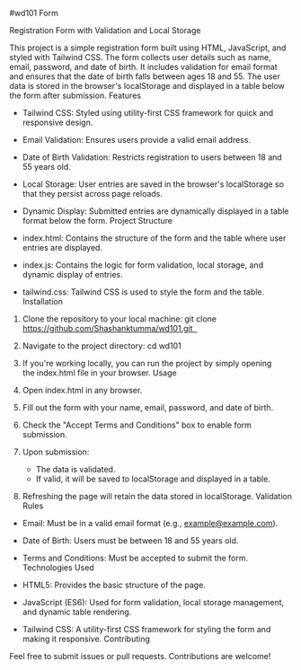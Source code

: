 #wd101 Form 


Registration Form with Validation and Local Storage

This project is a simple registration form built using HTML, JavaScript, and styled with Tailwind CSS. The form collects user details such as name, email, password, and date of birth. It includes validation for email format and ensures that the date of birth falls between ages 18 and 55. The user data is stored in the browser's localStorage and displayed in a table below the form after submission.
Features

* Tailwind CSS: Styled using utility-first CSS framework for quick and responsive design.
* Email Validation: Ensures users provide a valid email address.
* Date of Birth Validation: Restricts registration to users between 18 and 55 years old.
* Local Storage: User entries are saved in the browser's localStorage so that they persist across page reloads.
* Dynamic Display: Submitted entries are dynamically displayed in a table format below the form.
Project Structure

* index.html: Contains the structure of the form and the table where user entries are displayed.
* index.js: Contains the logic for form validation, local storage, and dynamic display of entries.
* tailwind.css: Tailwind CSS is used to style the form and the table.
Installation

1. Clone the repository to your local machine: git clone https://github.com/Shashanktumma/wd101.git  
2. Navigate to the project directory: cd wd101  
3. If you're working locally, you can run the project by simply opening the index.html file in your browser.
Usage

1. Open index.html in any browser.
2. Fill out the form with your name, email, password, and date of birth.
3. Check the "Accept Terms and Conditions" box to enable form submission.
4. Upon submission:
    * The data is validated.
    * If valid, it will be saved to localStorage and displayed in a table.
5. Refreshing the page will retain the data stored in localStorage.
Validation Rules

* Email: Must be in a valid email format (e.g., example@example.com).
* Date of Birth: Users must be between 18 and 55 years old.
* Terms and Conditions: Must be accepted to submit the form.
Technologies Used

* HTML5: Provides the basic structure of the page.
* JavaScript (ES6): Used for form validation, local storage management, and dynamic table rendering.
* Tailwind CSS: A utility-first CSS framework for styling the form and making it responsive.
Contributing

Feel free to submit issues or pull requests. Contributions are welcome!
